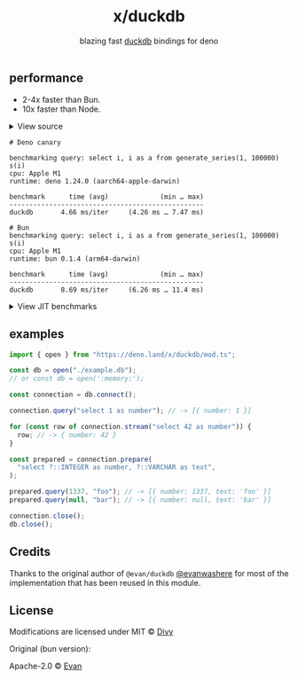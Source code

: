 <h1 align=center>x/duckdb</h1>
<div align=center>blazing fast <a href=https://duckdb.org>duckdb</a> bindings for deno</div>

<br />

## performance

- 2-4x faster than Bun.
- 10x faster than Node.

<details><summary>View source</summary>

```typescript
const db = open("/tmp/test.db");
const connection = db.connect();

const q = "select i, i as a from generate_series(1, 100000) s(i)";

const p = connection.prepare(q);
console.log("benchmarking query: " + q);

bench("duckdb", () => {
  p.query();
});

await run({ percentiles: false });

connection.close();
db.close();
```

</details>
<summary>

```
# Deno canary

benchmarking query: select i, i as a from generate_series(1, 100000) s(i)
cpu: Apple M1
runtime: deno 1.24.0 (aarch64-apple-darwin)

benchmark      time (avg)             (min … max)
-------------------------------------------------
duckdb       4.66 ms/iter     (4.26 ms … 7.47 ms)
```

```
# Bun
benchmarking query: select i, i as a from generate_series(1, 100000) s(i)
cpu: Apple M1
runtime: bun 0.1.4 (arm64-darwin)

benchmark      time (avg)             (min … max)
-------------------------------------------------
duckdb       8.69 ms/iter     (6.26 ms … 11.4 ms)
```

<details><summary>View JIT benchmarks</summary>

```typescript
const db = open(":memory:");
const connection = db.connect(db);
const q = "select i, i as a from generate_series(1, 100000) s(i)";

const p = connection.prepare(q);
console.log("benchmarking query: " + q);

group("query", () => {
  bench("jit query()", () => p.query());
  bench("query()", () => connection.query(q));
});

group("stream", () => {
  bench("jit stream()", () => {
    for (const x of p.stream()) x;
  });

  bench("stream()", () => {
    for (const x of connection.stream(q)) x;
  });
});
```

```
# Deno canary

benchmarking query: select i, i as a from generate_series(1, 100000) s(i)
cpu: Apple M1
runtime: deno 1.24.0 (aarch64-apple-darwin)

benchmark         time (avg)             (min … max)
----------------------------------------------------
• query
----------------------------------------------------
jit query()     4.79 ms/iter    (4.31 ms … 12.06 ms)
query()         8.26 ms/iter    (7.54 ms … 16.44 ms)

summary for query
  jit query()
   1.72x faster than query()

• stream
----------------------------------------------------
jit stream()    9.96 ms/iter    (9.84 ms … 10.18 ms)
stream()       10.97 ms/iter   (10.82 ms … 11.35 ms)

summary for stream
  jit stream()
   1.1x faster than stream()
```

```
# Bun

benchmarking query: select i, i as a from generate_series(1, 100000) s(i)
cpu: Apple M1
runtime: bun 0.1.4 (arm64-darwin)

benchmark         time (avg)             (min … max)
----------------------------------------------------
• query
----------------------------------------------------
jit query()     8.61 ms/iter    (7.54 ms … 10.43 ms)
query()         18.5 ms/iter   (17.16 ms … 20.34 ms)

summary for query
  jit query()
   2.15x faster than query()

• stream
----------------------------------------------------
jit stream()   16.36 ms/iter   (15.55 ms … 17.79 ms)
stream()       21.44 ms/iter   (21.02 ms … 23.18 ms)

summary for stream
  jit stream()
   1.31x faster than stream()
```

</details>
<summary>

## examples

```typescript
import { open } from "https://deno.land/x/duckdb/mod.ts";

const db = open("./example.db");
// or const db = open(':memory:');

const connection = db.connect();

connection.query("select 1 as number"); // -> [{ number: 1 }]

for (const row of connection.stream("select 42 as number")) {
  row; // -> { number: 42 }
}

const prepared = connection.prepare(
  "select ?::INTEGER as number, ?::VARCHAR as text",
);

prepared.query(1337, "foo"); // -> [{ number: 1337, text: 'foo' }]
prepared.query(null, "bar"); // -> [{ number: null, text: 'bar' }]

connection.close();
db.close();
```

## Credits

Thanks to the original author of `@evan/duckdb`
[@evanwashere](https://github.com/evanwashere) for most of the implementation
that has been reused in this module.

## License

Modifications are licensed under MIT © [Divy](https://github.com/littledivy)

Original (bun version):

Apache-2.0 © [Evan](https://github.com/evanwashere)
